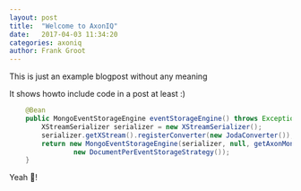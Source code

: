 ```yaml
---
layout: post
title:  "Welcome to AxonIQ"
date:   2017-04-03 11:34:20
categories: axoniq
author: Frank Groot
---
```

This is just an example blogpost without any meaning

It shows howto include code in a post at least :)
```java
    @Bean
    public MongoEventStorageEngine eventStorageEngine() throws Exception {
        XStreamSerializer serializer = new XStreamSerializer();
        serializer.getXStream().registerConverter(new JodaConverter());
        return new MongoEventStorageEngine(serializer, null, getAxonMongoEventTemplate(),
                new DocumentPerEventStorageStrategy());
    }
```

Yeah :baby:!